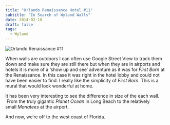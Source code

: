 ```yaml
---
title: "Orlando Renaissance Hotel #11"
subtitle: "In Search of Wyland Walls"
date: 2014-02-18
draft: false
tags:
  - Wyland
---
```


![Orlando Renaissance #11](../images/11-orlando.jpg)


When walls are outdoors I can often use Google Street View to track them down and make sure they are still there but when they are in airports and hotels it is more of a ‘show up and see’ adventure as it was for _First Born_ at the Renaissance. In this case it was right in the hotel lobby and could not have been easier to find. I really like the simplicity of _First Born._ This is a mural that would look wonderful at home.

It has been very interesting to see the difference in size of the each wall.  From the truly gigantic _Planet Ocean_ in Long Beach to the relatively small _Manatees_ at the airport. 

And now, we’re off to the west coast of Florida.
